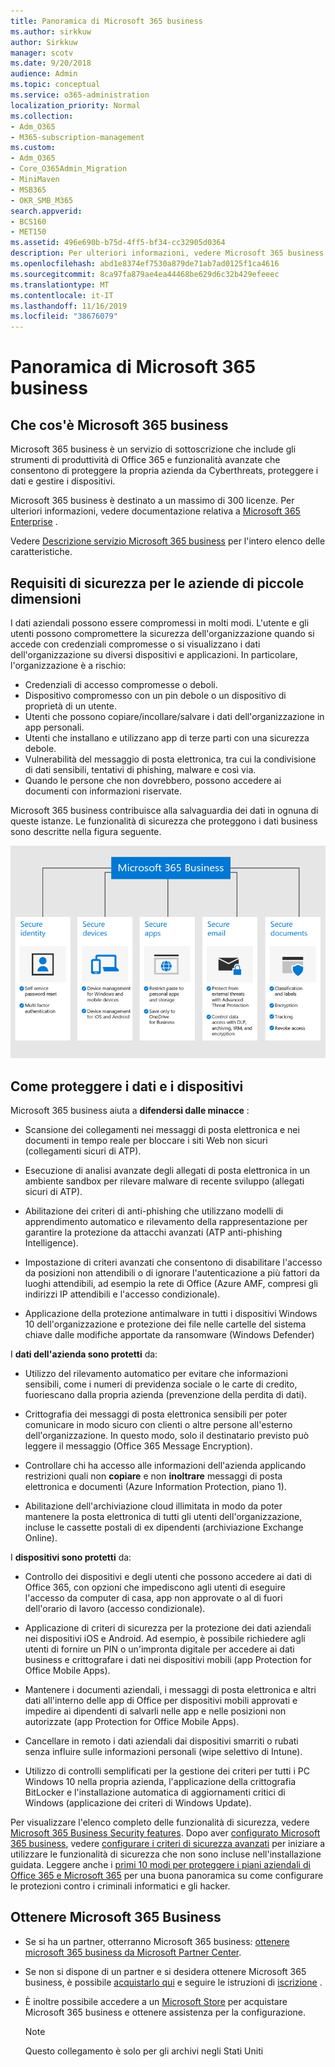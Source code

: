 ```yaml
---
title: Panoramica di Microsoft 365 business
ms.author: sirkkuw
author: Sirkkuw
manager: scotv
ms.date: 9/20/2018
audience: Admin
ms.topic: conceptual
ms.service: o365-administration
localization_priority: Normal
ms.collection:
- Adm_O365
- M365-subscription-management
ms.custom:
- Adm_O365
- Core_O365Admin_Migration
- MiniMaven
- MSB365
- OKR_SMB_M365
search.appverid:
- BCS160
- MET150
ms.assetid: 496e690b-b75d-4ff5-bf34-cc32905d0364
description: Per ulteriori informazioni, vedere Microsoft 365 business.
ms.openlocfilehash: abd1e8374ef7530a879de71ab7ad0125f1ca4616
ms.sourcegitcommit: 8ca97fa879ae4ea44468be629d6c32b429efeeec
ms.translationtype: MT
ms.contentlocale: it-IT
ms.lasthandoff: 11/16/2019
ms.locfileid: "38676079"
---
```

# <a name="overview-of-microsoft-365-business"></a>Panoramica di Microsoft 365 business

## <a name="what-is-microsoft-365-business"></a>Che cos'è Microsoft 365 business

Microsoft 365 business è un servizio di sottoscrizione che include gli strumenti di produttività di Office 365 e funzionalità avanzate che consentono di proteggere la propria azienda da Cyberthreats, proteggere i dati e gestire i dispositivi.
  
Microsoft 365 business è destinato a un massimo di 300 licenze. Per ulteriori informazioni, vedere documentazione relativa a [Microsoft 365 Enterprise](https://go.microsoft.com/fwlink/p/?linkid=860986) .

Vedere [Descrizione servizio Microsoft 365 business](https://docs.microsoft.com/office365/servicedescriptions/microsoft-365-service-descriptions/microsoft-365-business-service-description) per l'intero elenco delle caratteristiche.
  
## <a name="small-business-security-needs"></a>Requisiti di sicurezza per le aziende di piccole dimensioni

I dati aziendali possono essere compromessi in molti modi. L'utente e gli utenti possono compromettere la sicurezza dell'organizzazione quando si accede con credenziali compromesse o si visualizzano i dati dell'organizzazione su diversi dispositivi e applicazioni. In particolare, l'organizzazione è a rischio:

- Credenziali di accesso compromesse o deboli.
- Dispositivo compromesso con un pin debole o un dispositivo di proprietà di un utente.
- Utenti che possono copiare/incollare/salvare i dati dell'organizzazione in app personali.
- Utenti che installano e utilizzano app di terze parti con una sicurezza debole.
- Vulnerabilità del messaggio di posta elettronica, tra cui la condivisione di dati sensibili, tentativi di phishing, malware e così via.
- Quando le persone che non dovrebbero, possono accedere ai documenti con informazioni riservate.

Microsoft 365 business contribuisce alla salvaguardia dei dati in ognuna di queste istanze. Le funzionalità di sicurezza che proteggono i dati business sono descritte nella figura seguente.

![Figura che illustra il modo in cui M365B protegge la propria azienda.](media/m365businessvalueadd.png)

## <a name="how-your-data-and-devices-are-protected"></a>Come proteggere i dati e i dispositivi

Microsoft 365 business aiuta a **difendersi dalle minacce** :

- Scansione dei collegamenti nei messaggi di posta elettronica e nei documenti in tempo reale per bloccare i siti Web non sicuri (collegamenti sicuri di ATP).

- Esecuzione di analisi avanzate degli allegati di posta elettronica in un ambiente sandbox per rilevare malware di recente sviluppo (allegati sicuri di ATP). 

- Abilitazione dei criteri di anti-phishing che utilizzano modelli di apprendimento automatico e rilevamento della rappresentazione per garantire la protezione da attacchi avanzati (ATP anti-phishing Intelligence). 

- Impostazione di criteri avanzati che consentono di disabilitare l'accesso da posizioni non attendibili o di ignorare l'autenticazione a più fattori da luoghi attendibili, ad esempio la rete di Office (Azure AMF, compresi gli indirizzi IP attendibili e l'accesso condizionale). 

- Applicazione della protezione antimalware in tutti i dispositivi Windows 10 dell'organizzazione e protezione dei file nelle cartelle del sistema chiave dalle modifiche apportate da ransomware (Windows Defender)

I **dati dell'azienda sono protetti** da:

- Utilizzo del rilevamento automatico per evitare che informazioni sensibili, come i numeri di previdenza sociale o le carte di credito, fuoriescano dalla propria azienda (prevenzione della perdita di dati). 

- Crittografia dei messaggi di posta elettronica sensibili per poter comunicare in modo sicuro con clienti o altre persone all'esterno dell'organizzazione. In questo modo, solo il destinatario previsto può leggere il messaggio (Office 365 Message Encryption).

- Controllare chi ha accesso alle informazioni dell'azienda applicando restrizioni quali non **copiare** e non **inoltrare** messaggi di posta elettronica e documenti (Azure Information Protection, piano 1).

- Abilitazione dell'archiviazione cloud illimitata in modo da poter mantenere la posta elettronica di tutti gli utenti dell'organizzazione, incluse le cassette postali di ex dipendenti (archiviazione Exchange Online).

I **dispositivi sono protetti** da:

- Controllo dei dispositivi e degli utenti che possono accedere ai dati di Office 365, con opzioni che impediscono agli utenti di eseguire l'accesso da computer di casa, app non approvate o al di fuori dell'orario di lavoro (accesso condizionale).

- Applicazione di criteri di sicurezza per la protezione dei dati aziendali nei dispositivi iOS e Android. Ad esempio, è possibile richiedere agli utenti di fornire un PIN o un'impronta digitale per accedere ai dati business e crittografare i dati nei dispositivi mobili (app Protection for Office Mobile Apps).

- Mantenere i documenti aziendali, i messaggi di posta elettronica e altri dati all'interno delle app di Office per dispositivi mobili approvati e impedire ai dipendenti di salvarli nelle app e nelle posizioni non autorizzate (app Protection for Office Mobile Apps).

- Cancellare in remoto i dati aziendali dai dispositivi smarriti o rubati senza influire sulle informazioni personali (wipe selettivo di Intune).

- Utilizzo di controlli semplificati per la gestione dei criteri per tutti i PC Windows 10 nella propria azienda, l'applicazione della crittografia BitLocker e l'installazione automatica di aggiornamenti critici di Windows (applicazione dei criteri di Windows Update).

Per visualizzare l'elenco completo delle funzionalità di sicurezza, vedere [Microsoft 365 Business Security features](security-features.md). Dopo aver [configurato Microsoft 365 business](set-up.md), vedere [configurare i criteri di sicurezza avanzati](set-up-advanced-security.md) per iniziare a utilizzare le funzionalità di sicurezza che non sono incluse nell'installazione guidata. Leggere anche i [primi 10 modi per proteggere i piani aziendali di Office 365 e Microsoft 365](https://docs.microsoft.com/office365/admin/security-and-compliance/secure-your-business-data) per una buona panoramica su come configurare le protezioni contro i criminali informatici e gli hacker.

## <a name="get-microsoft-365-business"></a>Ottenere Microsoft 365 Business

- Se si ha un partner, otterranno Microsoft 365 business: [ottenere microsoft 365 business da Microsoft Partner Center](get-microsoft-365-business.md#get-microsoft-365-business-from-microsoft-partner-center).

- Se non si dispone di un partner e si desidera ottenere Microsoft 365 business, è possibile [acquistarlo qui](https://www.microsoft.com/microsoft-365/business) e seguire le istruzioni di [iscrizione](sign-up.md) .

- È inoltre possibile accedere a un [Microsoft Store](https://www.microsoft.com/en-us/store/locations/find-a-store?icid=gm_fy18_hol_bopis_feature3&CustomerIntent=Consumer) per acquistare Microsoft 365 business e ottenere assistenza per la configurazione.

    > [!NOTE]
    > Questo collegamento è solo per gli archivi negli Stati Uniti